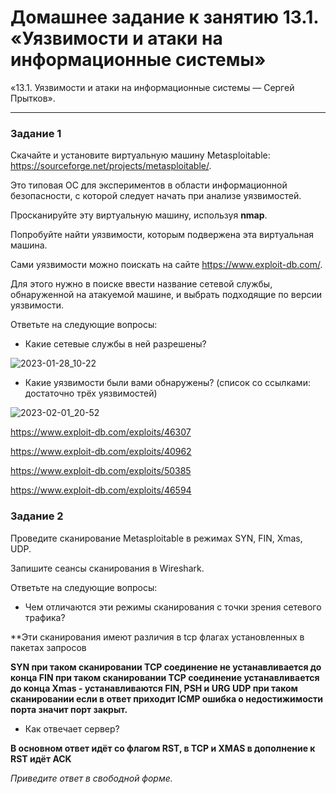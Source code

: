 # Домашнее задание к занятию 13.1. «Уязвимости и атаки на информационные системы»

«13.1. Уязвимости и атаки на информационные системы — Сергей Прытков».


------

### Задание 1

Скачайте и установите виртуальную машину Metasploitable: https://sourceforge.net/projects/metasploitable/.

Это типовая ОС для экспериментов в области информационной безопасности, с которой следует начать при анализе уязвимостей.

Просканируйте эту виртуальную машину, используя **nmap**.

Попробуйте найти уязвимости, которым подвержена эта виртуальная машина.

Сами уязвимости можно поискать на сайте https://www.exploit-db.com/.

Для этого нужно в поиске ввести название сетевой службы, обнаруженной на атакуемой машине, и выбрать подходящие по версии уязвимости.

Ответьте на следующие вопросы:

- Какие сетевые службы в ней разрешены?


![2023-01-28_10-22](https://user-images.githubusercontent.com/62944948/215252960-ea21c3a7-32fb-4ed8-bc65-e28cf7ce736f.png)

- Какие уязвимости были вами обнаружены? (список со ссылками: достаточно трёх уязвимостей)
  
![2023-02-01_20-52](https://user-images.githubusercontent.com/62944948/216123756-8e750696-e9f8-4078-8114-1ea029a7729c.png)



https://www.exploit-db.com/exploits/46307


https://www.exploit-db.com/exploits/40962


https://www.exploit-db.com/exploits/50385


https://www.exploit-db.com/exploits/46594



### Задание 2

Проведите сканирование Metasploitable в режимах SYN, FIN, Xmas, UDP.

Запишите сеансы сканирования в Wireshark.

Ответьте на следующие вопросы:

- Чем отличаются эти режимы сканирования с точки зрения сетевого трафика?

**Эти сканирования имеют различия в tcp флагах установленных в пакетах запросов

**SYN при таком сканировании TCP соединение не устанавливается до конца
FIN при таком  сканировании TCP соединение устанавливается до конца
Xmas - устанавливаются FIN, PSH и URG
UDP при таком сканировании если в ответ приходит ICMP ошибка о недостижимости порта  значит порт закрыт.** 


- Как отвечает сервер?

**В основном ответ идёт со флагом RST, в TCP и XMAS в дополнение к RST идёт ACK**

*Приведите ответ в свободной форме.*

















